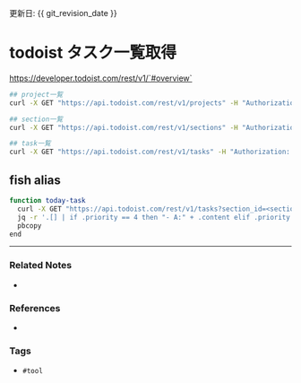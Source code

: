 更新日: {{ git_revision_date }}

# todoist タスク一覧取得
https://developer.todoist.com/rest/v1/`#overview`

```sh
## project一覧
curl -X GET "https://api.todoist.com/rest/v1/projects" -H "Authorization: Bearer <api_key>" | jq

## section一覧
curl -X GET "https://api.todoist.com/rest/v1/sections" -H "Authorization: Bearer <api_key>" | jq

## task一覧
curl -X GET "https://api.todoist.com/rest/v1/tasks" -H "Authorization: Bearer <api_key>" | jq
```

## fish alias
```sh
function today-task
  curl -X GET "https://api.todoist.com/rest/v1/tasks?section_id=<section_id>" -H "Authorization: Bearer <api_key>" | 
  jq -r '.[] | if .priority == 4 then "- A:" + .content elif .priority == 3 then "- B:" + .content elif .priority == 2 then "- C:" + .content else "- " + .content end' |
  pbcopy
end
```

---
### Related Notes
- 

### References
- 

### Tags
- `#tool` 